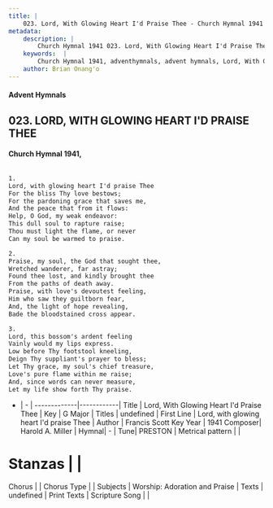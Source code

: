 ```yaml
---
title: |
    023. Lord, With Glowing Heart I'd Praise Thee - Church Hymnal 1941
metadata:
    description: |
        Church Hymnal 1941 023. Lord, With Glowing Heart I'd Praise Thee.  Lord, with glowing heart I'd praise Thee  For the bliss Thy love bestows;  For the pardoning grace that saves me,  And the peace that from it flows:  Help, O God, my weak endeavor:  This dull soul to rapture raise;  Thou must light the flame, or never  Can my soul be warmed to praise.  
    keywords:  |
        Church Hymnal 1941, adventhymnals, advent hymnals, Lord, With Glowing Heart I'd Praise Thee, Lord, with glowing heart I'd praise Thee. 
    author: Brian Onang'o
---
```


#### Advent Hymnals
## 023. LORD, WITH GLOWING HEART I'D PRAISE THEE
####  Church Hymnal 1941,

```txt

1.
Lord, with glowing heart I'd praise Thee 
For the bliss Thy love bestows; 
For the pardoning grace that saves me, 
And the peace that from it flows: 
Help, O God, my weak endeavor: 
This dull soul to rapture raise; 
Thou must light the flame, or never 
Can my soul be warmed to praise. 

2.
Praise, my soul, the God that sought thee, 
Wretched wanderer, far astray; 
Found thee lost, and kindly brought thee 
From the paths of death away. 
Praise, with love's devoutest feeling, 
Him who saw they guiltborn fear, 
And, the light of hope revealing, 
Bade the bloodstained cross appear. 

3.
Lord, this bossom's ardent feeling 
Vainly would my lips express. 
Low before Thy footstool kneeling, 
Deign Thy suppliant's prayer to bless; 
Let Thy grace, my soul's chief treasure, 
Love's pure flame within me raise; 
And, since words can never measure, 
Let my life show forth Thy praise.


```

- |   -  |
-------------|------------|
Title | Lord, With Glowing Heart I'd Praise Thee |
Key | G Major |
Titles | undefined |
First Line | Lord, with glowing heart I'd praise Thee |
Author | Francis Scott Key
Year | 1941
Composer| Harold A. Miller |
Hymnal|  - |
Tune| PRESTON |
Metrical pattern | |
# Stanzas |  |
Chorus |  |
Chorus Type |  |
Subjects | Worship: Adoration and Praise |
Texts | undefined |
Print Texts | 
Scripture Song |  |
    
